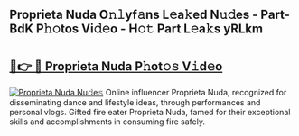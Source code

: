 ## Proprieta Nuda O𝚗𝚕yf𝚊ns L𝚎a𝚔ed N𝚞𝚍es - Part-BdK P𝚑𝚘tos Vi𝚍𝚎o - H𝚘𝚝 Part L𝚎a𝚔s yRLkm

# <h2><a href="http://kfcruvp.oniu.top/?m=Proprieta+Nuda">🔗👉 🔴 Proprieta Nuda P𝚑ot𝚘𝚜 V𝚒d𝚎o</a></h2>

[![Proprieta Nuda Nu𝚍e𝚜](https://i.imgur.com/0qMVB7G.gif)](http://kfcruvp.oniu.top/?m=Proprieta+Nuda)
Online influencer Proprieta Nuda, recognized for disseminating dance and lifestyle ideas, through performances and personal vlogs. Gifted fire eater Proprieta Nuda, famed for their exceptional skills and accomplishments in consuming fire safely.  
